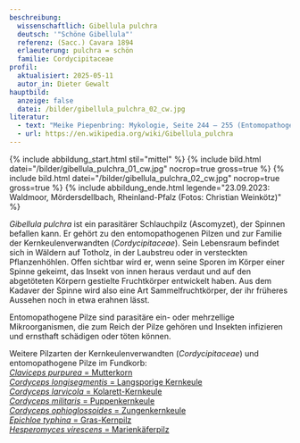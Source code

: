 ```yaml
---
beschreibung:
  wissenschaftlich: Gibellula pulchra
  deutsch: '"Schöne Gibellula"'
  referenz: (Sacc.) Cavara 1894
  erlaeuterung: pulchra = schön
  familie: Cordycipitaceae
profil:
  aktualisiert: 2025-05-11
  autor_in: Dieter Gewalt
hauptbild:
  anzeige: false
  datei: /bilder/gibellula_pulchra_02_cw.jpg
literatur:
  - text: "Meike Piepenbring: Mykologie, Seite 244 – 255 (Entomopathogene Pilze)"
  - url: https://en.wikipedia.org/wiki/Gibellula_pulchra
---
```

{% include abbildung_start.html stil="mittel" %}
{% include bild.html datei="/bilder/gibellula_pulchra_01_cw.jpg" nocrop=true gross=true %}
{% include bild.html datei="/bilder/gibellula_pulchra_02_cw.jpg" nocrop=true gross=true %}
{% include abbildung_ende.html legende="23.09.2023: Waldmoor, Mördersdellbach, Rheinland-Pfalz (Fotos: Christian Weinkötz)" %}

*Gibellula pulchra* ist ein parasitärer Schlauchpilz (Ascomyzet), der Spinnen befallen kann. Er gehört zu den entomopathogenen Pilzen und zur Familie der Kernkeulenverwandten (*Cordycipitaceae*). Sein Lebensraum befindet sich in Wäldern auf Totholz, in der Laubstreu oder in versteckten Pflanzenhöhlen. Offen sichtbar wird er, wenn seine Sporen im Körper einer Spinne gekeimt, das Insekt von innen heraus verdaut und auf den abgetöteten Körpern gestielte Fruchtkörper entwickelt haben. Aus dem Kadaver der Spinne wird also eine Art Sammelfruchtkörper, der ihr früheres Aussehen noch in etwa erahnen lässt.

Entomopathogene Pilze sind parasitäre ein- oder mehrzellige Mikroorganismen, die zum Reich der Pilze gehören und Insekten infizieren und ernsthaft schädigen oder töten können.

Weitere Pilzarten der Kernkeulenverwandten (*Cordycipitaceae*) und entomopathogene Pilze im Fundkorb:\
[*Claviceps purpurea* = Mutterkorn](/pilze/claviceps-purpurea-mutterkorn)\
[*Cordyceps longisegmentis* = Langsporige Kernkeule](/pilze/cordyceps-longisegmentis-langsporige-kernkeule)\
[*Cordyceps larvicola* = Kolarett-Kernkeule](/pilze/cordyceps-larvicola-kollarett-kernkeule)\
[*Cordyceps militaris* = Puppenkernkeule](/pilze/cordyceps-militaris-puppenkernkeule)\
[*Cordyceps ophioglossoides* = Zungenkernkeule](/pilze/cordyceps-ophioglossoides-zungenkernkeule)\
[*Epichloe typhina* = Gras-Kernpilz](/pilze/epichloe-typhina-gras-kernpilz)\
[*Hesperomyces virescens* = Marienkäferpilz](/pilze/hesperomyces-virescens-marienkäferpilz)